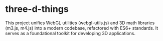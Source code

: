 # three-d-things
This project unifies WebGL utilities (webgl-utils.js) and 3D math libraries (m3.js, m4.js) into a modern codebase, refactored with ES6+ standards. It serves as a foundational toolkit for developing 3D applications.
